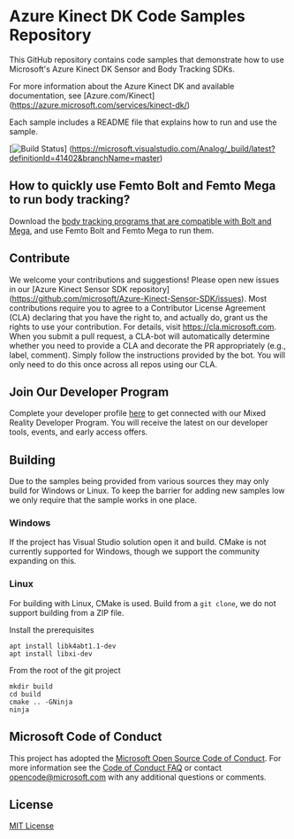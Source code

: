 # Azure Kinect DK Code Samples Repository

This GitHub repository contains code samples that demonstrate how to use Microsoft's Azure Kinect DK Sensor and Body
Tracking SDKs.

For more information about the Azure Kinect DK and available documentation, see [Azure.com/Kinect]
(https://azure.microsoft.com/services/kinect-dk/)

Each sample includes a README file that explains how to run and use the sample.

[![Build Status](https://microsoft.visualstudio.com/Analog/_apis/build/status/Analog/AI/depthcamera/microsoft.Azure-Kinect-Samples?branchName=master)]
(https://microsoft.visualstudio.com/Analog/_build/latest?definitionId=41402&branchName=master)

## How to quickly use Femto Bolt and Femto Mega to run body tracking?

Download the [body tracking programs that are compatible with Bolt and Mega](https://objects.githubusercontent.com/github-production-release-asset-2e65be/727692278/5245dfc9-73eb-4def-80f1-d2268a99828e?X-Amz-Algorithm=AWS4-HMAC-SHA256&X-Amz-Credential=AKIAVCODYLSA53PQK4ZA%2F20240201%2Fus-east-1%2Fs3%2Faws4_request&X-Amz-Date=20240201T055135Z&X-Amz-Expires=300&X-Amz-Signature=7c1fe32db61684d2a3976cfa4964661193e7e4ac91554ee90b8c7d755394b998&X-Amz-SignedHeaders=host&actor_id=68427285&key_id=0&repo_id=727692278&response-content-disposition=attachment%3B%20filename%3Dbody-tracking-bolt-and-mega-bin.zip&response-content-type=application%2Foctet-stream), and use Femto Bolt and Femto Mega to run them.

## Contribute

We welcome your contributions and suggestions! Please open new issues in our [Azure Kinect Sensor SDK repository]
(https://github.com/microsoft/Azure-Kinect-Sensor-SDK/issues). Most contributions require you to agree to a Contributor
License Agreement (CLA) declaring that you have the right to, and actually do, grant us the rights to use your 
contribution. For details, visit https://cla.microsoft.com. When you submit a pull request, a CLA-bot will 
automatically determine whether you need to provide a CLA and decorate the PR appropriately (e.g., label, comment). 
Simply follow the instructions provided by the bot. You will only need to do this once across all repos using our CLA.

## Join Our Developer Program

Complete your developer profile [here](https://mixedreality.microsoftcrmportals.com/signup/) to get connected with our Mixed Reality Developer Program. You will receive the latest on our developer tools, events, and early access offers.

## Building

Due to the samples being provided from various sources they may only build for Windows or Linux. To keep the barrier for adding new samples low we only require that the sample works in one place.

### Windows

If the project has Visual Studio solution open it and build. CMake is not currently supported for Windows, though we support the community expanding on this.

### Linux

For building with Linux, CMake is used. Build from a `git clone`, we do not support building from a ZIP file.

Install the prerequisites
```
apt install libk4abt1.1-dev
apt install libxi-dev
```

From the root of the git project
```
mkdir build
cd build
cmake .. -GNinja
ninja
```


## Microsoft Code of Conduct

This project has adopted the [Microsoft Open Source Code of Conduct](https://opensource.microsoft.com/codeofconduct/). For more information see the [Code of Conduct FAQ](https://opensource.microsoft.com/codeofconduct/faq/) or contact opencode@microsoft.com with any additional questions or comments.

## License

[MIT License](LICENSE)
